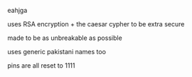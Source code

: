 eahjga

uses RSA encryption + the caesar cypher to be extra secure

made to be as unbreakable as possible

uses generic pakistani names too

pins are all reset to 1111
